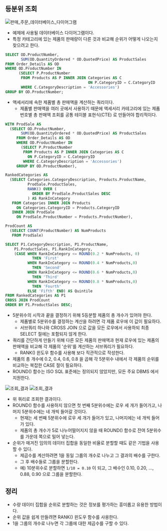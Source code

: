 ## 등분위 조회
![판매_주문_데이터베이스_다이어그램](https://github.com/Evil-Goblin/BookStudy/assets/74400861/efd26d72-7d3a-46ea-afcc-6f1e79fed738)
- 예제에 사용될 데이터베이스 다이어그램이다.
- 특정 카테고리에 있는 제품의 판매량이 다른 것과 비교해 순위가 어떻게 나오는지 찾으려고 한다.

```sql
SELECT OD.ProductNumber,
       SUM(OD.QuantityOrdered * OD.QuotedPrice) AS ProductSales
FROM Order_Details AS OD
WHERE OD.ProductNumber IN
      (SELECT P.ProductNumber
       FROM Products AS P INNER JOIN Categories AS C
                                     ON P.CategoryID = C.CategoryID
       WHERE C.CategoryDescription = 'Accessories')
GROUP BY OD.ProductNumber;
```
- 액세서리에 속한 제품별 총 판매액을 계산하는 쿼리이다.
  - 제품별 판매액을 여러 곳에서 사용하기 때문에 액세서리 카테고리에 있는 제품 번호별 총 판매액 조회를 공통 테이블 표현식(CTE) 로 만들어야 합리적이다.

```sql
WITH ProdSale AS
  (SELECT OD.ProductNumber,
       SUM(OD.QuantityOrdered * OD.QuotedPrice) AS ProductSales
     FROM Order_Details AS OD
     WHERE OD.ProductNumber IN 
       (SELECT P.ProductNumber
        FROM Products AS P INNER JOIN Categories AS C
          ON P.CategoryID = C.CategoryID
        WHERE C.CategoryDescription = 'Accessories')
     GROUP BY OD.ProductNumber),

RankedCategories AS
  (SELECT Categories.CategoryDescription, Products.ProductName, 
          ProdSale.ProductSales, 
          RANK() OVER (
            ORDER BY ProdSale.ProductSales DESC
          ) AS RankInCategory
   FROM Categories INNER JOIN Products 
     ON Categories.CategoryID = Products.CategoryID
   INNER JOIN ProdSale
     ON ProdSale.ProductNumber = Products.ProductNumber),

ProdCount AS
  (SELECT COUNT(ProductNumber) AS NumProducts 
   FROM ProdSale) 

SELECT P1.CategoryDescription, P1.ProductName, 
    P1.ProductSales, P1.RankInCategory, 
    (CASE WHEN RankInCategory <= ROUND(0.2 * NumProducts, 0)
            THEN 'First' 
          WHEN RankInCategory <= ROUND(0.4 * NumProducts,0)
            THEN 'Second' 
          WHEN RankInCategory <= ROUND(0.6 * NumProducts,0)
            THEN 'Third' 
          WHEN RankInCategory <= ROUND(0.8 * NumProducts,0)
            THEN 'Fourth' 
          ELSE 'Fifth' END) AS Quintile
FROM RankedCategories AS P1 
CROSS JOIN ProdCount
ORDER BY P1.ProductSales DESC;
```
- 5분위수의 시작과 끝을 결정하기 위해 5등분할 제품의 총 개수가 있어야 한다.
  - 제품별로 5분위수를 결정하는 계산을 하려면 각 제품 로우에 이 값이 필요하다.
  - 서브쿼리 하나와 CROSS JOIN 으로 값을 모든 로우에서 사용하되 최종 SELECT 절에는 포함되지 않게 한다.
- 쿼리를 간단하게 만들기 위해 다른 모든 제품의 판매액과 현재 로우에 있는 제품의 판매액을 비교해 각 제품의 '순위'를 계산하는 서브쿼리가 필요하다.
  - RANK() 윈도우 함수를 사용해 보다 직관적으로 작성한다.
- 제품의 총 개수에 0.2, 0.4, 0.6, 0.8 을 곱해 각 5분위수 내에서 각 제품의 순위를 비교하는 복잡한 CASE 절이 필요하다.
- ROUND() 함수는 ISO SQL 표준에는 정의되지 않았지만, 모든 주요 DBMS 에서 지원한다.

![조회_결과](https://github.com/Evil-Goblin/BookStudy/assets/74400861/148c43ea-b764-4e05-ab58-14a4f1d3e336)
![조회_결과](https://github.com/Evil-Goblin/BookStudy/assets/74400861/eb338f61-301f-41b8-929b-7bd717614b5f)
- 위 쿼리로 조회한 결과이다.
- ROUND() 함수를 사용하지 않으면 첫 번째 5분위수에는 로우 세 개가 들어가고, 나머지 5분위수에는 네 개씩 들어갈 것이다.
  - 현재는 세 번째 5분위수에 로우 세 개가 들어가 있고, 나머지에는 네 개씩 들어가 있다.
  - 제품의 총 개수가 5로 나누어떨어지지 않을 때 ROUND() 함수로 잔여 5분위수를 가운데 쪽으로 밀어 넣는다.
- 순위가 매겨진 임의의 데이터 집합을 동일한 비율로 분할할 때도 같은 기법을 사용할 수 있다.
  - 제곱수를 계산하려면 1을 동일 그룹의 개수로 나누고 그 결과의 배수를 구한다.
  - 그 후 배수들로 그룹을 분할한다.
  - 예) 10분위수로 분할하면 `1/10 = 0.10` 이 되고, 그 배수인 0.10, 0.20, ..., 0.88, 0.90 으로 그룹을 분할한다.

## 정리
- 수량 데이터 집합을 순위로 분할하는 것은 정보를 평가하는 흥미롭고 유용한 방법이다.
- 순위 값을 쉽게 만들려면 RANK() 윈도우 함수를 사용한다.
- 1을 그룹의 개수로 나누면 각 그룹에 대한 제곱수를 구할 수 있다.
